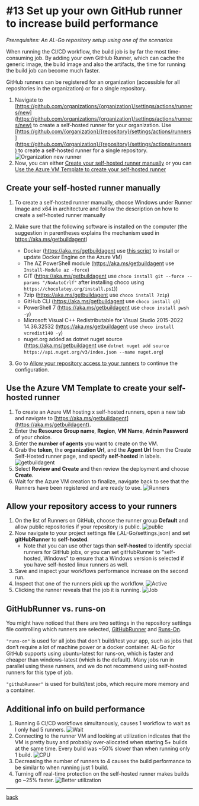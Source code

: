 # #13 Set up your own GitHub runner to increase build performance
*Prerequisites: An AL-Go repository setup using one of the scenarios*

When running the CI/CD workflow, the build job is by far the most time-consuming job. By adding your own GitHub Runner, which can cache the generic image, the build image and also the artifacts, the time for running the build job can become much faster.

GitHub runners can be registered for an organization (accessible for all repositories in the organization) or for a single repository.

1. Navigate to [https://github.com/organizations/{organization}/settings/actions/runners/new](https://github.com/organizations/{organization}/settings/actions/runners/new) to create a self-hosted runner for your organization. Use [https://github.com/{organization}/{repository}/settings/actions/runners](https://github.com/{organization}/{repository}/settings/actions/runners) to create a self-hosted runner for a single repository.
![Organization new runner](https://github.com/microsoft/AL-Go/assets/10775043/f09af5ee-73b5-40e3-bad1-98f0c7b0ddaa)
1. Now, you can either [Create your self-hosted runner manually](#create-your-self-hosted-runner-manually) or you can [Use the Azure VM Template to create your self-hosted runner](#use-the-azure-vm-template-to-create-your-self-hosted-runner)

## Create your self-hosted runner manually
1. To create a self-hosted runner manually, choose Windows under Runner Image and x64 in architecture and follow the description on how to create a self-hosted runner manually
1. Make sure that the following software is installed on the computer (the suggestion in parentheses explains the mechanism used in https://aka.ms/getbuildagent)
   - Docker (https://aka.ms/getbuildagent use [this script](https://github.com/microsoft/nav-arm-templates/blob/master/InstallOrUpdateDockerEngine.ps1) to install or update Docker Engine on the Azure VM)
   - The AZ PowerShell module (https://aka.ms/getbuildagent use `Install-Module az -force`)
   - GIT (https://aka.ms/getbuildagent use `choco install git --force --params "/NoAutoCrlf"` after installing choco using `https://chocolatey.org/install.ps1`))
   - 7zip (https://aka.ms/getbuildagent use `choco install 7zip`)
   - GitHub CLI (https://aka.ms/getbuildagent use `choco install gh`)
   - PowerShell 7 (https://aka.ms/getbuildagent use `choco install pwsh -y`)
   - Microsoft Visual C++ Redistributable for Visual Studio 2015-2022 14.36.32532 (https://aka.ms/getbuildagent use `choco install vcredist140 -y`)
   - nuget.org added as dotnet nuget source (https://aka.ms/getbuildagent use `dotnet nuget add source https://api.nuget.org/v3/index.json --name nuget.org`)

1. Go to [Allow your repository access to your runners](#allow-your-repository-access-to-your-runners) to continue the configuration.

## Use the Azure VM Template to create your self-hosted runner
1. To create an Azure VM hosting x self-hosted runners, open a new tab and navigate to [https://aka.ms/getbuildagent](https://aka.ms/getbuildagent).
1. Enter the **Resource Group name**, **Region**, **VM Name**, **Admin Password** of your choice.
1. Enter the **number of agents** you want to create on the VM.
1. Grab the **token**, the **organization Url**, and the **Agent Url** from the Create Self-Hosted runner page, and specify **self-hosted** in labels.
![getbuildagent](https://github.com/microsoft/AL-Go/assets/10775043/959e9872-1b54-46ee-b202-ca80724334f0)
1. Select **Review and Create** and then review the deployment and choose **Create**.
1. Wait for the Azure VM creation to finalize, navigate back to see that the Runners have been registered and are ready to use.
![Runners](https://github.com/microsoft/AL-Go/assets/10775043/ba90e239-a8ee-4297-8bed-a30e3fc3db8a)

## Allow your repository access to your runners
1. On the list of Runners on GitHub, choose the runner group **Default** and allow public repositories if your repository is public.
![public](https://github.com/microsoft/AL-Go/assets/10775043/9bdd01ab-ac67-44bf-bfd1-af5c5ec91364)
1. Now navigate to your project settings file (.AL-Go/settings.json) and set **gitHubRunner** to **self-hosted**.
   - Note that you can use other tags than **self-hosted** to identify special runners for GitHub jobs, or you can set gitHubRunner to "self-hosted, Windows" to ensure that a Windows version is selected if you have self-hosted linux runners as well.
1. Save and inspect your workflows performance increase on the second run.
1. Inspect that one of the runners pick up the workflow.
![Active](https://github.com/microsoft/AL-Go/assets/10775043/dfcd369c-ad54-427e-92d4-153afda30b53)
1. Clicking the runner reveals that the job it is running.
![Job](https://github.com/microsoft/AL-Go/assets/10775043/0ae30c22-9352-4864-a80e-81ed4ecd93e1)

## GitHubRunner vs. runs-on
You might have noticed that there are two settings in the repository settings file controlling which runners are selected, [GitHubRunner](https://aka.ms/algosettings#githubrunner) and [Runs-On](https://aka.ms/algosettings#runs-on).

`"runs-on"` is used for all jobs that don’t build/test your app, such as jobs that don’t require a lot of machine power or a docker container. AL-Go for GitHub supports using ubuntu-latest for runs-on, which is faster and cheaper than windows-latest (which is the default). Many jobs run in parallel using these runners, and we do not recommend using self-hosted runners for this type of job.

`"githubRunner"` is used for build/test jobs, which require more memory and a container. 

## Additional info on build performance

1. Running 6 CI/CD workflows simultanously, causes 1 workflow to wait as I only had 5 runners.
![Wait](https://github.com/microsoft/AL-Go/assets/10775043/c18e4c23-4337-4747-ba67-177940175414)
1. Connecting to the runner VM and looking at utilization indicates that the VM is pretty busy and probably over-allocated when starting 5+ builds at the same time. Every build was ~50% slower than when running only 1 build.
![CPU](https://github.com/microsoft/AL-Go/assets/10775043/24fc97c0-2a70-4c24-a4e7-0193bf9df4a7)
1. Decreasing the number of runners to 4 causes the build performance to be similar to when running just 1 build.
1. Turning off real-time protection on the self-hosted runner makes builds go ~25% faster.
![Better utilization](https://github.com/microsoft/AL-Go/assets/10775043/41307197-1fa7-4586-a212-43ca73d8fd9f)

---
[back](../README.md)
